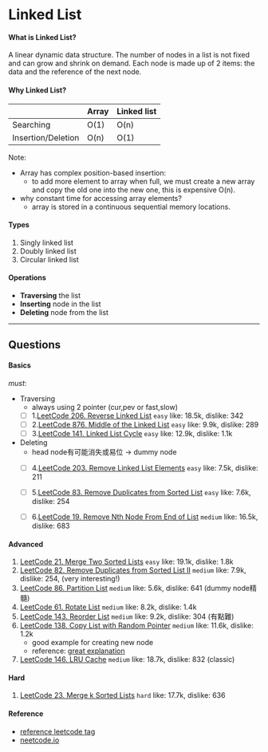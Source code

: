 # Linked List
####    What is Linked List?
A linear dynamic data structure. The number of nodes in a list is not fixed
and can grow and shrink on demand. Each node is made up of 2 items: the data and the reference of the next node.

####    Why Linked List?


|                    | Array | Linked list |
|--------------------|-------|-------------|
| Searching          | O(1)  | O(n)        |
| Insertion/Deletion | O(n)  | O(1)        |


Note: 
  - Array has complex position-based insertion:
    -  to add more element to array when full, we must create a new array and 
copy the old one into the new one, this is expensive O(n).
  - why constant time for accessing array elements?
    - array is stored in a continuous sequential memory locations.

#### Types
1. Singly linked list
2. Doubly linked list
3. Circular linked list

####  Operations
- **Traversing** the list
- **Inserting** node in the list
- **Deleting** node from the list
***

##  Questions
####    Basics
*must*:
- Traversing 
  - always using 2 pointer (cur,pev or fast,slow) 
  - [ ] 1.[LeetCode 206. Reverse Linked List](https://leetcode.com/problems/reverse-linked-list/description/) ``easy`` like: 18.5k, dislike: 342
  - [ ] 2.[LeetCode 876. Middle of the Linked List](https://leetcode.com/problems/middle-of-the-linked-list/) ``easy`` like: 9.9k, dislike: 289
  - [ ] 3.[LeetCode 141. Linked List Cycle](https://leetcode.com/problems/linked-list-cycle/) ``easy`` like: 12.9k, dislike: 1.1k
- Deleting 
  - head node有可能消失或易位 -> dummy node
  - [ ] 4.[LeetCode 203. Remove Linked List Elements](https://leetcode.com/problems/remove-linked-list-elements/) ``easy`` like: 7.5k, dislike: 211
  - [ ] 5.[LeetCode 83. Remove Duplicates from Sorted List](https://leetcode.com/problems/remove-duplicates-from-sorted-list/) ``easy`` like: 7.6k, dislike: 254
  - [ ] 6.[LeetCode 19. Remove Nth Node From End of List](https://leetcode.com/problems/remove-nth-node-from-end-of-list/) ``medium`` like: 16.5k, dislike: 683




#### Advanced
1. [LeetCode 21. Merge Two Sorted Lists](https://leetcode.com/problems/merge-two-sorted-lists/description/) ``easy`` like: 19.1k, dislike: 1.8k
2. [LeetCode 82. Remove Duplicates from Sorted List II](https://leetcode.com/problems/remove-duplicates-from-sorted-list-ii/) ``medium`` like: 7.9k, dislike: 254, (very interesting!)
3. [LeetCode 86. Partition List](https://leetcode.com/problems/partition-list/description/) ``medium`` like: 5.6k, dislike: 641 (dummy node精髓)
4. [LeetCode 61. Rotate List](https://leetcode.com/problems/rotate-list/) ``medium`` like: 8.2k, dislike: 1.4k
5. [LeetCode 143. Reorder List](https://leetcode.com/problems/reorder-list/) ``medium`` like: 9.2k, dislike: 304 (有點難)
6. [LeetCode 138. Copy List with Random Pointer](https://leetcode.com/problems/copy-list-with-random-pointer/) ``medium`` like: 11.6k, dislike: 1.2k
     - good example for creating new node
     - reference: [great explanation](https://leetcode.cn/problems/copy-list-with-random-pointer/solution/liang-chong-shi-xian-tu-jie-138-fu-zhi-dai-sui-ji-/)
7. [LeetCode 146. LRU Cache](https://leetcode.com/problems/lru-cache/) ``medium`` like: 18.7k, dislike: 832 (classic)

#### Hard
1. [LeetCode 23. Merge k Sorted Lists](https://leetcode.com/problems/merge-k-sorted-lists/) ``hard`` like: 17.7k, dislike: 636





####    Reference
- [reference leetcode tag](https://leetcode.com/tag/linked-list/)
- [neetcode.io](https://neetcode.io/practice)